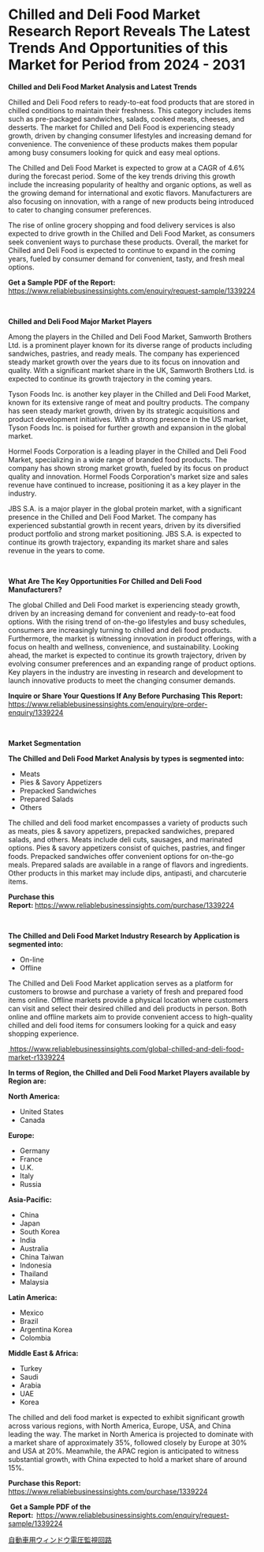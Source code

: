 <p><h1>Chilled and Deli Food Market Research Report Reveals The Latest Trends And Opportunities of this Market for Period from 2024 - 2031</h1></p><p><strong>Chilled and Deli Food Market Analysis and Latest Trends</strong></p>
<p><p>Chilled and Deli Food refers to ready-to-eat food products that are stored in chilled conditions to maintain their freshness. This category includes items such as pre-packaged sandwiches, salads, cooked meats, cheeses, and desserts. The market for Chilled and Deli Food is experiencing steady growth, driven by changing consumer lifestyles and increasing demand for convenience. The convenience of these products makes them popular among busy consumers looking for quick and easy meal options.</p><p>The Chilled and Deli Food Market is expected to grow at a CAGR of 4.6% during the forecast period. Some of the key trends driving this growth include the increasing popularity of healthy and organic options, as well as the growing demand for international and exotic flavors. Manufacturers are also focusing on innovation, with a range of new products being introduced to cater to changing consumer preferences.</p><p>The rise of online grocery shopping and food delivery services is also expected to drive growth in the Chilled and Deli Food Market, as consumers seek convenient ways to purchase these products. Overall, the market for Chilled and Deli Food is expected to continue to expand in the coming years, fueled by consumer demand for convenient, tasty, and fresh meal options.</p></p>
<p><strong>Get a Sample PDF of the Report:&nbsp;</strong> <a href="https://www.reliablebusinessinsights.com/enquiry/request-sample/1339224">https://www.reliablebusinessinsights.com/enquiry/request-sample/1339224</a></p>
<p>&nbsp;</p>
<p><strong>Chilled and Deli Food Major Market Players</strong></p>
<p><p>Among the players in the Chilled and Deli Food Market, Samworth Brothers Ltd. is a prominent player known for its diverse range of products including sandwiches, pastries, and ready meals. The company has experienced steady market growth over the years due to its focus on innovation and quality. With a significant market share in the UK, Samworth Brothers Ltd. is expected to continue its growth trajectory in the coming years.</p><p>Tyson Foods Inc. is another key player in the Chilled and Deli Food Market, known for its extensive range of meat and poultry products. The company has seen steady market growth, driven by its strategic acquisitions and product development initiatives. With a strong presence in the US market, Tyson Foods Inc. is poised for further growth and expansion in the global market.</p><p>Hormel Foods Corporation is a leading player in the Chilled and Deli Food Market, specializing in a wide range of branded food products. The company has shown strong market growth, fueled by its focus on product quality and innovation. Hormel Foods Corporation's market size and sales revenue have continued to increase, positioning it as a key player in the industry.</p><p>JBS S.A. is a major player in the global protein market, with a significant presence in the Chilled and Deli Food Market. The company has experienced substantial growth in recent years, driven by its diversified product portfolio and strong market positioning. JBS S.A. is expected to continue its growth trajectory, expanding its market share and sales revenue in the years to come.</p></p>
<p>&nbsp;</p>
<p><strong>What Are The Key Opportunities For Chilled and Deli Food Manufacturers?</strong></p>
<p><p>The global Chilled and Deli Food market is experiencing steady growth, driven by an increasing demand for convenient and ready-to-eat food options. With the rising trend of on-the-go lifestyles and busy schedules, consumers are increasingly turning to chilled and deli food products. Furthermore, the market is witnessing innovation in product offerings, with a focus on health and wellness, convenience, and sustainability. Looking ahead, the market is expected to continue its growth trajectory, driven by evolving consumer preferences and an expanding range of product options. Key players in the industry are investing in research and development to launch innovative products to meet the changing consumer demands.</p></p>
<p><strong>Inquire or Share Your Questions If Any Before Purchasing This Report:</strong> <a href="https://www.reliablebusinessinsights.com/enquiry/pre-order-enquiry/1339224">https://www.reliablebusinessinsights.com/enquiry/pre-order-enquiry/1339224</a></p>
<p>&nbsp;</p>
<p><strong>Market Segmentation</strong></p>
<p><strong>The Chilled and Deli Food Market Analysis by types is segmented into:</strong></p>
<p><ul><li>Meats</li><li>Pies & Savory Appetizers</li><li>Prepacked Sandwiches</li><li>Prepared Salads</li><li>Others</li></ul></p>
<p><p>The chilled and deli food market encompasses a variety of products such as meats, pies & savory appetizers, prepacked sandwiches, prepared salads, and others. Meats include deli cuts, sausages, and marinated options. Pies & savory appetizers consist of quiches, pastries, and finger foods. Prepacked sandwiches offer convenient options for on-the-go meals. Prepared salads are available in a range of flavors and ingredients. Other products in this market may include dips, antipasti, and charcuterie items.</p></p>
<p><strong>Purchase this Report:&nbsp;</strong><a href="https://www.reliablebusinessinsights.com/purchase/1339224">https://www.reliablebusinessinsights.com/purchase/1339224</a></p>
<p>&nbsp;</p>
<p><strong>The Chilled and Deli Food Market Industry Research by Application is segmented into:</strong></p>
<p><ul><li>On-line</li><li>Offline</li></ul></p>
<p><p>The Chilled and Deli Food Market application serves as a platform for customers to browse and purchase a variety of fresh and prepared food items online. Offline markets provide a physical location where customers can visit and select their desired chilled and deli products in person. Both online and offline markets aim to provide convenient access to high-quality chilled and deli food items for consumers looking for a quick and easy shopping experience.</p></p>
<p><a href="https://www.reliablebusinessinsights.com/global-chilled-and-deli-food-market-r1339224">&nbsp;https://www.reliablebusinessinsights.com/global-chilled-and-deli-food-market-r1339224</a></p>
<p><strong>In terms of Region, the Chilled and Deli Food Market Players available by Region are:</strong></p>
<p>
    <p> <strong> North America: </strong>
        <ul>
            <li>United States</li>
            <li>Canada</li>
        </ul>
        </p> 
    <p> <strong> Europe: </strong>
        <ul>
            <li>Germany</li>
            <li>France</li>
            <li>U.K.</li>
            <li>Italy</li>
            <li>Russia</li>
        </ul>
        </p> 
    <p> <strong> Asia-Pacific: </strong>
        <ul>
            <li>China</li>
            <li>Japan</li>
            <li>South Korea</li>
            <li>India</li>
            <li>Australia</li>
            <li>China Taiwan</li>
            <li>Indonesia</li>
            <li>Thailand</li>
            <li>Malaysia</li>
        </ul>
        </p> 
    <p> <strong> Latin America: </strong>
        <ul>
            <li>Mexico</li>
            <li>Brazil</li>
            <li>Argentina Korea</li>
            <li>Colombia</li>
        </ul>
        </p> 
    <p> <strong> Middle East & Africa: </strong>
        <ul>
            <li>Turkey</li>
            <li>Saudi</li>
            <li>Arabia</li>
            <li>UAE</li>
            <li>Korea</li>
        </ul>
    </p>
    </p>
<p><p>The chilled and deli food market is expected to exhibit significant growth across various regions, with North America, Europe, USA, and China leading the way. The market in North America is projected to dominate with a market share of approximately 35%, followed closely by Europe at 30% and USA at 20%. Meanwhile, the APAC region is anticipated to witness substantial growth, with China expected to hold a market share of around 15%.</p></p>
<p><strong>Purchase this Report: </strong><a href="https://www.reliablebusinessinsights.com/purchase/1339224">https://www.reliablebusinessinsights.com/purchase/1339224</a></p>
<p>&nbsp;<strong>Get a Sample PDF of the Report:&nbsp;&nbsp;</strong><a href="https://www.reliablebusinessinsights.com/enquiry/request-sample/1339224">https://www.reliablebusinessinsights.com/enquiry/request-sample/1339224</a></p>
<p><strong></strong></p>
<p><p><a href="https://github.com/EstaSprer20231/Market-Research-Report-List-2/blob/main/4551562123420.md">自動車用ウィンドウ電圧監視回路</a></p></p>